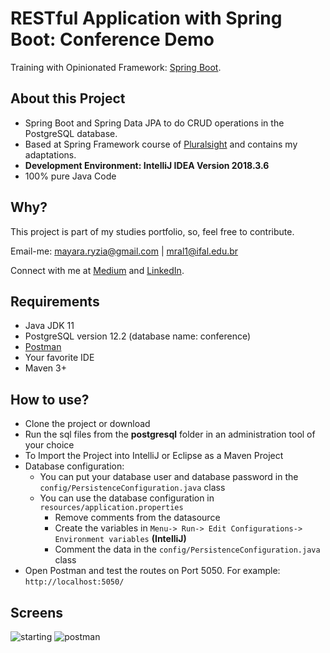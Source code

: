 # RESTful  Application with Spring Boot: Conference Demo

Training with Opinionated Framework: [Spring Boot](https://spring.io/projects/spring-boot).

## About this Project

* Spring Boot and Spring Data JPA to do CRUD operations in the PostgreSQL database.
* Based at Spring Framework course of [Pluralsight](https://www.pluralsight.com/) and contains my adaptations.
* **Development Environment: IntelliJ IDEA Version 2018.3.6** 
* 100% pure Java Code

## Why?

This project is part of my studies portfolio, so, feel free to contribute.

Email-me: mayara.ryzia@gmail.com | mral1@ifal.edu.br

Connect with me at [Medium](https://medium.com/@mayararysia) and [LinkedIn](https://www.linkedin.com/in/rysia/).

## Requirements

- Java JDK 11
- PostgreSQL version 12.2 (database name: conference)
- [Postman](https://www.postman.com/downloads/)
- Your favorite IDE
- Maven 3+

## How to use?

* Clone the project or download
* Run the sql files from the **postgresql** folder in an administration tool of your choice
* To Import the Project into IntelliJ or Eclipse as a Maven Project
* Database configuration:
    * You can put your  database user   and database password  in the `config/PersistenceConfiguration.java` class
    * You can use the database configuration in `resources/application.properties`
        * Remove comments from the datasource
        * Create the variables in `Menu-> Run-> Edit Configurations-> Environment variables` **(IntelliJ)**
        * Comment the data in the `config/PersistenceConfiguration.java` class
* Open Postman and test the routes on Port 5050. For example: `http://localhost:5050/`

## Screens

![starting](https://raw.githubusercontent.com/mayararysia/conference-demo/master/screenshots/starting-main.png)
![postman](https://raw.githubusercontent.com/mayararysia/conference-demo/master/screenshots/postman.png)

